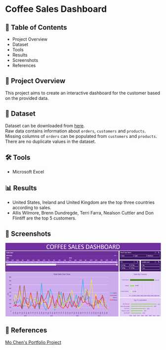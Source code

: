 # Coffee Sales Dashboard

## 🔖 Table of Contents
* Project Overview
* Dataset
* Tools
* Results
* Screenshots
* References

## 🔎 Project Overview
This project aims to create an interactive dashboard for the customer based on the provided data.

## 📁 Dataset
Dataset can be downloaded from [here](https://github.com/mochen862/excel-project-coffee-sales).  
Raw data contains information about `orders`, `customers` and `products`.  
Missing columns of `orders` can be populated from `customers` and `products`.
There are no duplicate values in the dataset.

## 🛠️ Tools
* Microsoft Excel
  
## 📊 Results
* United States, Ireland and United Kingdom are the top three countries according to sales.
* Allis Wilmore, Brenn Dundregde, Terri Farra, Nealson Cuttler and Don Flintiff are the top 5 customers.

## 📸 Screenshots
![coffee_sales_dashboard](https://github.com/ufukeskici/coffee-sales-dashboard/blob/main/reports/figures/coffee_sales_dashboard.PNG)  

## 🔗 References
[Mo Chen's Portfolio Project](https://www.youtube.com/watch?v=m13o5aqeCbM)


